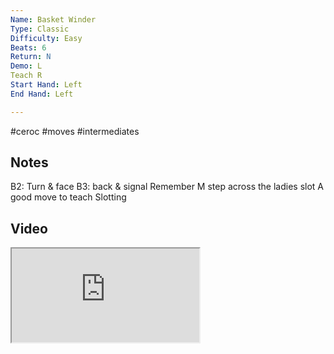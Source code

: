 ```yaml
---
Name: Basket Winder
Type: Classic
Difficulty: Easy
Beats: 6
Return: N
Demo: L
Teach R
Start Hand: Left
End Hand: Left

---
```

#ceroc #moves #intermediates
## Notes
B2: Turn &amp; face
B3: back &amp; signal
Remember M step across the ladies slot
A good move to teach Slotting

## Video
<iframe src="https://www.network.ceroc.com/Teachers/DanceMoves/CurrentLibrary/Video/16BasketWinder.mp4" />

## Top Tips

#### Style
turning &amp; prepare

#### Shape & Feel
Wrappy

#### Safety
Harsh Block (M)
Unwind - L setting off (B)
Elbow Signal (M)

#### Timing
pull &amp; face on separate beat to back &amp; signal

### Men

### Ladies

## Safety & Technique
### Men

### Ladies

## Style & Flow


### Men

### Ladies


